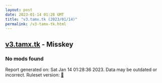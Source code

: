 ```yaml
---
layout: post
date: 2023-01-14 01:28 GMT
title: "v3.tamx.tk (2023/01/14)"
permalink: /v3-tamx-tk.html
---
```


## [v3.tamx.tk](https://v3.tamx.tk) - Misskey

### No mods found

Report generated on: Sat Jan 14 01:28:36 2023. Data may be outdated or incorrect.
Ruleset version: [🧁](/version-cupcake)
